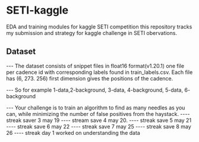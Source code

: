 # SETI-kaggle
EDA and training modules for kaggle SETI competition 
this repository tracks my submission and strategy for kaggle challenge in SETI obervations.

## Dataset
--- The dataset consists of snippet files in float16 format(v1.20.1) one file per cadence id with corresponding labels found in train_labels.csv. Each file has (6, 273. 256) first dimension gives the positions of the cadence.

--- So for example 1-data,2-background, 3-data, 4-background, 5-data, 6- background



---  Your challenge is to train an algorithm to find as many needles as you can, while minimizing the number of false positives from the haystack.
---- streak saver 3 may 19
---- stream save 4 may 20.
---- streak save 5 may 21
---- streak save 6 may 22
---- streak save 7 may 25
---- streak save 8 may 26
---- streak day 1 worked on understanding the data
